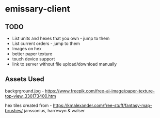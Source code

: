 # emissary-client

## TODO

- List units and hexes that you own - jump to them
- List current orders - jump to them
- Images on hex
- better paper texture
- touch device support
- link to server without file upload/download manually

## Assets Used
backgrground.jpg - https://www.freepik.com/free-ai-image/paper-texture-top-view_330173400.htm

hex tiles created from - https://kmalexander.com/free-stuff/fantasy-map-brushes/ janssonius, harrewyn & walser
